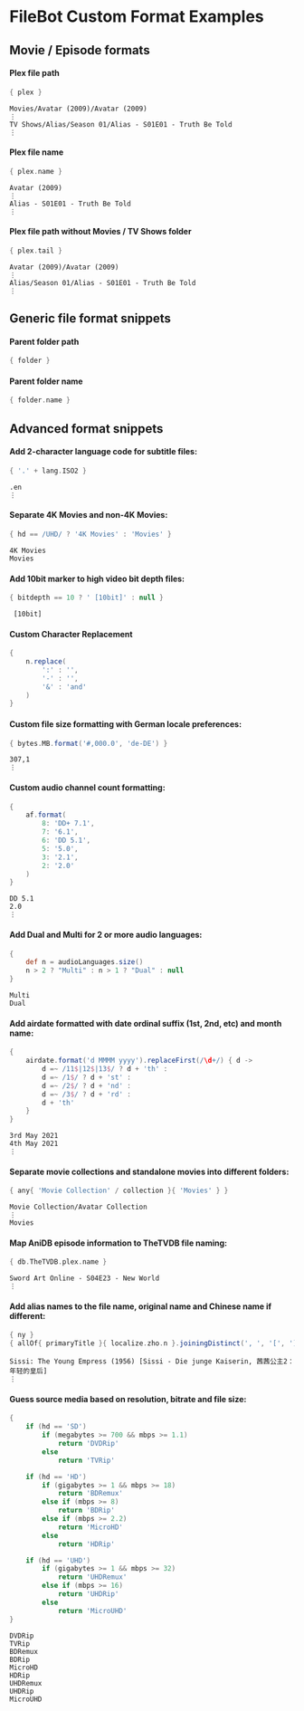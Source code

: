 # FileBot Custom Format Examples


## Movie / Episode formats


#### Plex file path
```groovy
{ plex }
```
```
Movies/Avatar (2009)/Avatar (2009)
⋮
TV Shows/Alias/Season 01/Alias - S01E01 - Truth Be Told
⋮
```

#### Plex file name
```groovy
{ plex.name }
```
```
Avatar (2009)
⋮
Alias - S01E01 - Truth Be Told
⋮
```

#### Plex file path without Movies / TV Shows folder
```groovy
{ plex.tail }
```
```
Avatar (2009)/Avatar (2009)
⋮
Alias/Season 01/Alias - S01E01 - Truth Be Told
⋮
```


## Generic file format snippets


#### Parent folder path
```groovy
{ folder }
```

#### Parent folder name
```groovy
{ folder.name }
```


## Advanced format snippets


#### Add 2-character language code for subtitle files:
```groovy
{ '.' + lang.ISO2 }
```
```
.en
⋮
```

#### Separate 4K Movies and non-4K Movies:
```groovy
{ hd == /UHD/ ? '4K Movies' : 'Movies' }
```
```
4K Movies
Movies
```

#### Add 10bit marker to high video bit depth files:
```groovy
{ bitdepth == 10 ? ' [10bit]' : null }
```
```
 [10bit]
```

#### Custom Character Replacement
```groovy
{
	n.replace(
		':' : '',
		'-' : '',
		'&' : 'and'
	)
}
```

#### Custom file size formatting with German locale preferences:
```groovy
{ bytes.MB.format('#,000.0', 'de-DE') }
```
```
307,1
⋮
```

#### Custom audio channel count formatting:
```groovy
{
	af.format(
		8: 'DD+ 7.1',
		7: '6.1', 
		6: 'DD 5.1',
		5: '5.0',
		3: '2.1',
		2: '2.0'
	)
}
```
```
DD 5.1
2.0
⋮
```

#### Add Dual and Multi for 2 or more audio languages:
```groovy
{
	def n = audioLanguages.size()
	n > 2 ? "Multi" : n > 1 ? "Dual" : null
}
```
```
Multi
Dual
```

#### Add airdate formatted with date ordinal suffix (1st, 2nd, etc) and month name:
```groovy
{
	airdate.format('d MMMM yyyy').replaceFirst(/\d+/) { d ->
		d =~ /11$|12$|13$/ ? d + 'th' : 
		d =~ /1$/ ? d + 'st' : 
		d =~ /2$/ ? d + 'nd' :
		d =~ /3$/ ? d + 'rd' :
		d + 'th'
	}
}
```
```
3rd May 2021
4th May 2021
⋮
```

#### Separate movie collections and standalone movies into different folders:
```groovy
{ any{ 'Movie Collection' / collection }{ 'Movies' } }
```
```
Movie Collection/Avatar Collection
⋮
Movies
```

#### Map AniDB episode information to TheTVDB file naming:
```groovy
{ db.TheTVDB.plex.name }
```
```
Sword Art Online - S04E23 - New World
⋮
```

#### Add alias names to the file name, original name and Chinese name if different:
```groovy
{ ny } 
{ allOf{ primaryTitle }{ localize.zho.n }.joiningDistinct(', ', '[', ']'){ n.contains(it) ? null : it } }
```
```
Sissi: The Young Empress (1956) [Sissi - Die junge Kaiserin, 茜茜公主2：年轻的皇后]
⋮
```

#### Guess source media based on resolution, bitrate and file size:
```groovy
{
	if (hd == 'SD')
		if (megabytes >= 700 && mbps >= 1.1)
			return 'DVDRip'
		else
			return 'TVRip'

	if (hd == 'HD')
		if (gigabytes >= 1 && mbps >= 18)
			return 'BDRemux'
		else if (mbps >= 8)
			return 'BDRip'
		else if (mbps >= 2.2)
			return 'MicroHD'
		else
			return 'HDRip'

	if (hd == 'UHD')
		if (gigabytes >= 1 && mbps >= 32)
			return 'UHDRemux'
		else if (mbps >= 16)
			return 'UHDRip'
		else
			return 'MicroUHD'
}
```
```
DVDRip
TVRip
BDRemux
BDRip
MicroHD
HDRip
UHDRemux
UHDRip
MicroUHD
```
